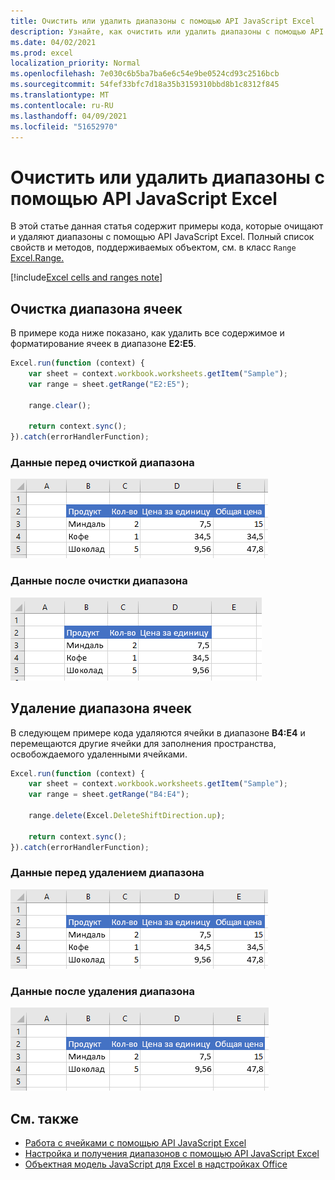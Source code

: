 ```yaml
---
title: Очистить или удалить диапазоны с помощью API JavaScript Excel
description: Узнайте, как очистить или удалить диапазоны с помощью API JavaScript Excel.
ms.date: 04/02/2021
ms.prod: excel
localization_priority: Normal
ms.openlocfilehash: 7e030c6b5ba7ba6e6c54e9be0524cd93c2516bcb
ms.sourcegitcommit: 54fef33bfc7d18a35b3159310bbd8b1c8312f845
ms.translationtype: MT
ms.contentlocale: ru-RU
ms.lasthandoff: 04/09/2021
ms.locfileid: "51652970"
---
```

# <a name="clear-or-delete-ranges-using-the-excel-javascript-api"></a>Очистить или удалить диапазоны с помощью API JavaScript Excel

В этой статье данная статья содержит примеры кода, которые очищают и удаляют диапазоны с помощью API JavaScript Excel. Полный список свойств и методов, поддерживаемых объектом, см. в класс `Range` [Excel.Range.](/javascript/api/excel/excel.range)

[!include[Excel cells and ranges note](../includes/note-excel-cells-and-ranges.md)]

## <a name="clear-a-range-of-cells"></a>Очистка диапазона ячеек

В примере кода ниже показано, как удалить все содержимое и форматирование ячеек в диапазоне **E2:E5**.  

```js
Excel.run(function (context) {
    var sheet = context.workbook.worksheets.getItem("Sample");
    var range = sheet.getRange("E2:E5");

    range.clear();

    return context.sync();
}).catch(errorHandlerFunction);
```

### <a name="data-before-range-is-cleared"></a>Данные перед очисткой диапазона

![Данные в Excel перед очисткой диапазона](../images/excel-ranges-start.png)

### <a name="data-after-range-is-cleared"></a>Данные после очистки диапазона

![Данные в Excel после очистки диапазона](../images/excel-ranges-after-clear.png)

## <a name="delete-a-range-of-cells"></a>Удаление диапазона ячеек

В следующем примере кода удаляются ячейки в диапазоне **B4:E4** и перемещаются другие ячейки для заполнения пространства, освобождаемого удаленными ячейками.

```js
Excel.run(function (context) {
    var sheet = context.workbook.worksheets.getItem("Sample");
    var range = sheet.getRange("B4:E4");

    range.delete(Excel.DeleteShiftDirection.up);

    return context.sync();
}).catch(errorHandlerFunction);
```

### <a name="data-before-range-is-deleted"></a>Данные перед удалением диапазона

![Данные в Excel перед удалением диапазона](../images/excel-ranges-start.png)

### <a name="data-after-range-is-deleted"></a>Данные после удаления диапазона

![Данные в Excel после удаления диапазона](../images/excel-ranges-after-delete.png)


## <a name="see-also"></a>См. также

- [Работа с ячейками с помощью API JavaScript Excel](excel-add-ins-cells.md)
- [Настройка и получения диапазонов с помощью API JavaScript Excel](excel-add-ins-ranges-set-get.md)
- [Объектная модель JavaScript для Excel в надстройках Office](excel-add-ins-core-concepts.md)
